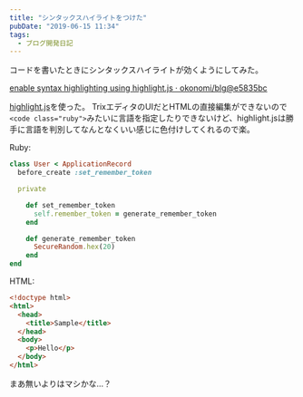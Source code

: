 ```yaml
---
title: "シンタックスハイライトをつけた"
pubDate: "2019-06-15 11:34"
tags:
  - ブログ開発日記
---
```


コードを書いたときにシンタックスハイライトが効くようにしてみた。

[enable syntax highlighting using highlight.js · okonomi/blg@e5835bc](https://github.com/okonomi/blg/commit/e5835bcc663a13373ab86ca63fe19c4507972885)

[highlight.js](https://highlightjs.org/)を使った。
TrixエディタのUIだとHTMLの直接編集ができないので`<code class="ruby">`みたいに言語を指定したりできないけど、highlight.jsは勝手に言語を判別してなんとなくいい感じに色付けしてくれるので楽。

Ruby:

```ruby
class User < ApplicationRecord
  before_create :set_remember_token

  private

    def set_remember_token
      self.remember_token = generate_remember_token
    end

    def generate_remember_token
      SecureRandom.hex(20)
    end
end
```

HTML:

```html
<!doctype html>
<html>
  <head>
    <title>Sample</title>
  </head>
  <body>
    <p>Hello</p>
  </body>
</html>
```

まあ無いよりはマシかな…？
